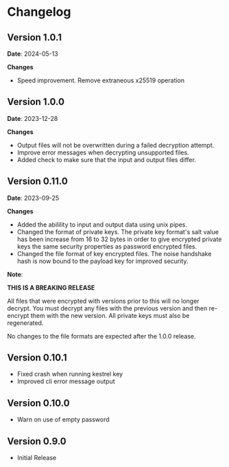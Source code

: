 # Changelog

## Version 1.0.1

**Date**: 2024-05-13

**Changes**

- Speed improvement. Remove extraneous x25519 operation


## Version 1.0.0

**Date**: 2023-12-28

**Changes**

- Output files will not be overwritten during a failed decryption attempt.
- Improve error messages when decrypting unsupported files.
- Added check to make sure that the input and output files differ.


## Version 0.11.0

**Date**: 2023-09-25

**Changes**

- Added the abilility to input and output data using unix pipes.
- Changed the format of private keys. The private key format's salt value has
  been increase from 16 to 32 bytes in order to give encrypted private keys
  the same security properties as password encrypted files.
- Changed the file format of key encrypted files. The noise handshake hash
  is now bound to the payload key for improved security.

**Note**:

**THIS IS A BREAKING RELEASE**

All files that were encrypted with versions prior to this will no longer
decrypt. You must decrypt any files with the previous version and then
re-encrypt them with the new version. All private keys must also be
regenerated.

No changes to the file formats are expected after the 1.0.0 release.

## Version 0.10.1

- Fixed crash when running kestrel key
- Improved cli error message output

## Version 0.10.0

- Warn on use of empty password

## Version 0.9.0

- Initial Release

